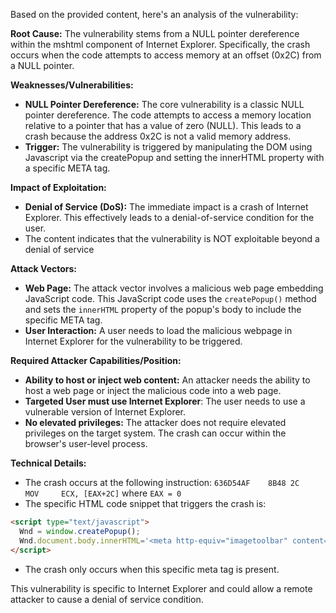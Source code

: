 Based on the provided content, here's an analysis of the vulnerability:

**Root Cause:**
The vulnerability stems from a NULL pointer dereference within the mshtml component of Internet Explorer. Specifically, the crash occurs when the code attempts to access memory at an offset (0x2C) from a NULL pointer.

**Weaknesses/Vulnerabilities:**
- **NULL Pointer Dereference:** The core vulnerability is a classic NULL pointer dereference. The code attempts to access a memory location relative to a pointer that has a value of zero (NULL). This leads to a crash because the address 0x2C is not a valid memory address.
- **Trigger:** The vulnerability is triggered by manipulating the DOM using Javascript via the createPopup and setting the innerHTML property with a specific META tag.

**Impact of Exploitation:**
- **Denial of Service (DoS):** The immediate impact is a crash of Internet Explorer. This effectively leads to a denial-of-service condition for the user.
- The content indicates that the vulnerability is NOT exploitable beyond a denial of service

**Attack Vectors:**
- **Web Page:** The attack vector involves a malicious web page embedding JavaScript code. This JavaScript code uses the `createPopup()` method and sets the `innerHTML` property of the popup's body to include the specific META tag.
- **User Interaction:** A user needs to load the malicious webpage in Internet Explorer for the vulnerability to be triggered.

**Required Attacker Capabilities/Position:**
- **Ability to host or inject web content:** An attacker needs the ability to host a web page or inject the malicious code into a web page.
- **Targeted User must use Internet Explorer**: The user needs to use a vulnerable version of Internet Explorer.
- **No elevated privileges:** The attacker does not require elevated privileges on the target system. The crash can occur within the browser's user-level process.

**Technical Details:**
- The crash occurs at the following instruction: `636D54AF    8B48 2C         MOV     ECX, [EAX+2C]` where `EAX = 0`
- The specific HTML code snippet that triggers the crash is:
```html
<script type="text/javascript">
  Wnd = window.createPopup();
  Wnd.document.body.innerHTML='<meta http-equiv="imagetoolbar" content="no">';
</script>
```
- The crash only occurs when this specific meta tag is present.

This vulnerability is specific to Internet Explorer and could allow a remote attacker to cause a denial of service condition.